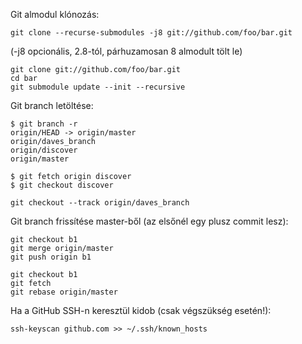 Git almodul klónozás:
```
git clone --recurse-submodules -j8 git://github.com/foo/bar.git
```
(-j8 opcionális, 2.8-tól, párhuzamosan 8 almodult tölt le)
```
git clone git://github.com/foo/bar.git
cd bar
git submodule update --init --recursive
```

Git branch letöltése:
```
$ git branch -r
origin/HEAD -> origin/master
origin/daves_branch
origin/discover
origin/master

$ git fetch origin discover
$ git checkout discover

git checkout --track origin/daves_branch
```

Git branch frissítése master-ből (az elsőnél egy plusz commit lesz):
```
git checkout b1
git merge origin/master
git push origin b1
```

```
git checkout b1
git fetch
git rebase origin/master
```

Ha a GitHub SSH-n keresztül kidob (csak végszükség esetén!):
```
ssh-keyscan github.com >> ~/.ssh/known_hosts
```
